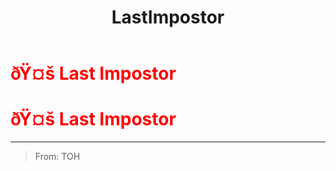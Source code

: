 ﻿---
lang: en-US
title: LastImpostor
prev: Clumsy
next: Madmate
---
# <font color=red>ðŸ¤š <b>Last Impostor</b></font> <Badge text="Impostor" type="tip" vertical="middle"/>
# <font color=red>ðŸ¤š <b>Last Impostor</b></font> <Badge text="Impostor" type="tip" vertical="middle"/>
---

> From: TOH

